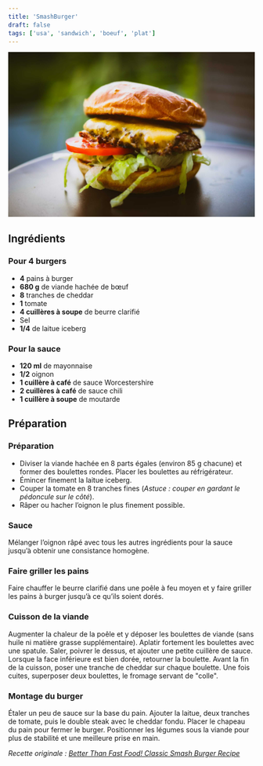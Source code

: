 ```yaml
---
title: 'SmashBurger'
draft: false
tags: ['usa', 'sandwich', 'boeuf', 'plat']
---
```


![](../images/smashburger.jpg)

<!-- section -->
## Ingrédients  

### Pour 4 burgers  

- **4** pains à burger  
- **680 g** de viande hachée de bœuf  
- **8** tranches de cheddar  
- **1** tomate  
- **4 cuillères à soupe** de beurre clarifié  
- Sel  
- **1/4** de laitue iceberg  

### Pour la sauce  

- **120 ml** de mayonnaise  
- **1/2** oignon  
- **1 cuillère à café** de sauce Worcestershire  
- **2 cuillères à café** de sauce chili  
- **1 cuillère à soupe** de moutarde  

<!-- section -->
## Préparation  

### Préparation  

- Diviser la viande hachée en 8 parts égales (environ 85 g chacune) et former des boulettes rondes. Placer les boulettes au réfrigérateur.  
- Émincer finement la laitue iceberg.  
- Couper la tomate en 8 tranches fines (*Astuce : couper en gardant le pédoncule sur le côté*).  
- Râper ou hacher l’oignon le plus finement possible.  

### Sauce  

Mélanger l’oignon râpé avec tous les autres ingrédients pour la sauce jusqu’à obtenir une consistance homogène.  

### Faire griller les pains  

Faire chauffer le beurre clarifié dans une poêle à feu moyen et y faire griller les pains à burger jusqu’à ce qu’ils soient dorés.  

### Cuisson de la viande  

Augmenter la chaleur de la poêle et y déposer les boulettes de viande (sans huile ni matière grasse supplémentaire). Aplatir fortement les boulettes avec une spatule. Saler, poivrer le dessus, et ajouter une petite cuillère de sauce. Lorsque la face inférieure est bien dorée, retourner la boulette. Avant la fin de la cuisson, poser une tranche de cheddar sur chaque boulette. Une fois cuites, superposer deux boulettes, le fromage servant de "colle".  

### Montage du burger  

Étaler un peu de sauce sur la base du pain. Ajouter la laitue, deux tranches de tomate, puis le double steak avec le cheddar fondu. Placer le chapeau du pain pour fermer le burger. Positionner les légumes sous la viande pour plus de stabilité et une meilleure prise en main.  

*Recette originale : [Better Than Fast Food! Classic Smash Burger Recipe](https://youtu.be/foD42-73wdI)*  
